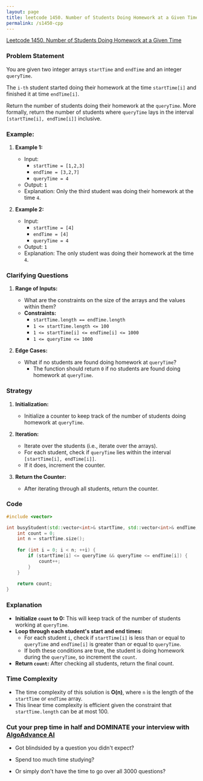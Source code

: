 ```yaml
---
layout: page
title: leetcode 1450. Number of Students Doing Homework at a Given Time
permalink: /s1450-cpp
---
```

[Leetcode 1450. Number of Students Doing Homework at a Given Time](https://algoadvance.github.io/algoadvance/l1450)
### Problem Statement
You are given two integer arrays `startTime` and `endTime` and an integer `queryTime`.

The `i-th` student started doing their homework at the time `startTime[i]` and finished it at time `endTime[i]`.

Return the number of students doing their homework at the `queryTime`. More formally, return the number of students where `queryTime` lays in the interval `[startTime[i], endTime[i]]` inclusive.

### Example:
1. **Example 1:**
    - Input: 
        - `startTime = [1,2,3]`
        - `endTime = [3,2,7]`
        - `queryTime = 4`
    - Output: `1`
    - Explanation: Only the third student was doing their homework at the time `4`.

2. **Example 2:**
    - Input: 
        - `startTime = [4]`
        - `endTime = [4]`
        - `queryTime = 4`
    - Output: `1`
    - Explanation: The only student was doing their homework at the time `4`.

### Clarifying Questions
1. **Range of Inputs:**
    - What are the constraints on the size of the arrays and the values within them?
    - **Constraints:**
        - `startTime.length == endTime.length`
        - `1 <= startTime.length <= 100`
        - `1 <= startTime[i] <= endTime[i] <= 1000`
        - `1 <= queryTime <= 1000`

2. **Edge Cases:**
    - What if no students are found doing homework at `queryTime`?
        - The function should return `0` if no students are found doing homework at `queryTime`.

### Strategy
1. **Initialization:**
    - Initialize a counter to keep track of the number of students doing homework at `queryTime`.

2. **Iteration:**
    - Iterate over the students (i.e., iterate over the arrays).
    - For each student, check if `queryTime` lies within the interval `[startTime[i], endTime[i]]`.
    - If it does, increment the counter.

3. **Return the Counter:**
    - After iterating through all students, return the counter.

### Code
```cpp
#include <vector>

int busyStudent(std::vector<int>& startTime, std::vector<int>& endTime, int queryTime) {
    int count = 0;
    int n = startTime.size();
    
    for (int i = 0; i < n; ++i) {
        if (startTime[i] <= queryTime && queryTime <= endTime[i]) {
            count++;
        }
    }
    
    return count;
}
```

### Explanation
- **Initialize `count` to 0:** This will keep track of the number of students working at `queryTime`.
- **Loop through each student's start and end times:**
    - For each student `i`, check if `startTime[i]` is less than or equal to `queryTime` and `endTime[i]` is greater than or equal to `queryTime`.
    - If both these conditions are true, the student is doing homework during the `queryTime`, so increment the `count`.
- **Return `count`:** After checking all students, return the final count.

### Time Complexity
- The time complexity of this solution is **O(n)**, where `n` is the length of the `startTime` or `endTime` array.
- This linear time complexity is efficient given the constraint that `startTime.length` can be at most 100.


### Cut your prep time in half and DOMINATE your interview with [AlgoAdvance AI](https://algoAdvance.com)

- Got blindsided by a question you didn't expect?

- Spend too much time studying?

- Or simply don't have the time to go over all 3000 questions?

